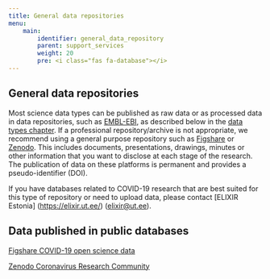 ```yaml
---
title: General data repositories
menu:
    main:
        identifier: general_data_repository
        parent: support_services
        weight: 20
        pre: <i class="fas fa-database"></i>
---
```


## General data repositories

Most science data types can be published as raw data or as processed data in data repositories, such as [EMBL-EBI](https://www.ebi.ac.uk), as described below in the [data types chapter](https://covid19dataportal.ee/ee/data_types/). If a professional repository/archive is not appropriate, we recommend using a general purpose repository such as [Figshare](https://figshare.com) or [Zenodo](https://zenodo.org). This includes documents, presentations, drawings, minutes or other information that you want to disclose at each stage of the research. The publication of data on these platforms is permanent and provides a pseudo-identifier (DOI).

If you have databases related to COVID-19 research that are best suited for this type of repository or need to upload data, please contact [ELIXIR Estonia] (https://elixir.ut.ee/) (elixir@ut.ee).

## Data published in public databases

[Figshare COVID-19 open science data](https://covid19.figshare.com)

[Zenodo Coronavirus Research Community](https://zenodo.org/communities/covid-19/)
